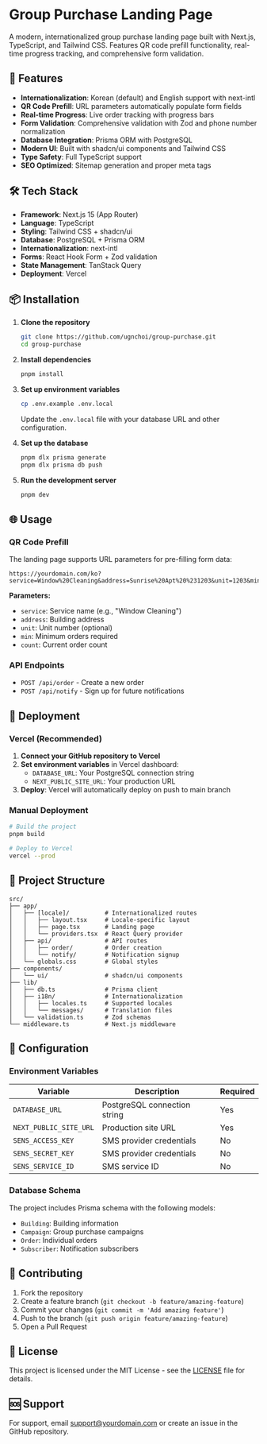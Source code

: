 # Group Purchase Landing Page

A modern, internationalized group purchase landing page built with Next.js, TypeScript, and Tailwind CSS. Features QR code prefill functionality, real-time progress tracking, and comprehensive form validation.

## 🚀 Features

- **Internationalization**: Korean (default) and English support with next-intl
- **QR Code Prefill**: URL parameters automatically populate form fields
- **Real-time Progress**: Live order tracking with progress bars
- **Form Validation**: Comprehensive validation with Zod and phone number normalization
- **Database Integration**: Prisma ORM with PostgreSQL
- **Modern UI**: Built with shadcn/ui components and Tailwind CSS
- **Type Safety**: Full TypeScript support
- **SEO Optimized**: Sitemap generation and proper meta tags

## 🛠 Tech Stack

- **Framework**: Next.js 15 (App Router)
- **Language**: TypeScript
- **Styling**: Tailwind CSS + shadcn/ui
- **Database**: PostgreSQL + Prisma ORM
- **Internationalization**: next-intl
- **Forms**: React Hook Form + Zod validation
- **State Management**: TanStack Query
- **Deployment**: Vercel

## 📦 Installation

1. **Clone the repository**

   ```bash
   git clone https://github.com/ugnchoi/group-purchase.git
   cd group-purchase
   ```

2. **Install dependencies**

   ```bash
   pnpm install
   ```

3. **Set up environment variables**

   ```bash
   cp .env.example .env.local
   ```

   Update the `.env.local` file with your database URL and other configuration.

4. **Set up the database**

   ```bash
   pnpm dlx prisma generate
   pnpm dlx prisma db push
   ```

5. **Run the development server**
   ```bash
   pnpm dev
   ```

## 🌐 Usage

### QR Code Prefill

The landing page supports URL parameters for pre-filling form data:

```
https://yourdomain.com/ko?service=Window%20Cleaning&address=Sunrise%20Apt%20%231203&unit=1203&min=25&count=7
```

**Parameters:**

- `service`: Service name (e.g., "Window Cleaning")
- `address`: Building address
- `unit`: Unit number (optional)
- `min`: Minimum orders required
- `count`: Current order count

### API Endpoints

- `POST /api/order` - Create a new order
- `POST /api/notify` - Sign up for future notifications

## 🚀 Deployment

### Vercel (Recommended)

1. **Connect your GitHub repository to Vercel**
2. **Set environment variables** in Vercel dashboard:
   - `DATABASE_URL`: Your PostgreSQL connection string
   - `NEXT_PUBLIC_SITE_URL`: Your production URL
3. **Deploy**: Vercel will automatically deploy on push to main branch

### Manual Deployment

```bash
# Build the project
pnpm build

# Deploy to Vercel
vercel --prod
```

## 📁 Project Structure

```
src/
├── app/
│   ├── [locale]/          # Internationalized routes
│   │   ├── layout.tsx     # Locale-specific layout
│   │   ├── page.tsx       # Landing page
│   │   └── providers.tsx  # React Query provider
│   ├── api/               # API routes
│   │   ├── order/         # Order creation
│   │   └── notify/        # Notification signup
│   └── globals.css        # Global styles
├── components/
│   └── ui/                # shadcn/ui components
├── lib/
│   ├── db.ts              # Prisma client
│   ├── i18n/              # Internationalization
│   │   ├── locales.ts     # Supported locales
│   │   └── messages/      # Translation files
│   └── validation.ts      # Zod schemas
└── middleware.ts          # Next.js middleware
```

## 🔧 Configuration

### Environment Variables

| Variable               | Description                  | Required |
| ---------------------- | ---------------------------- | -------- |
| `DATABASE_URL`         | PostgreSQL connection string | Yes      |
| `NEXT_PUBLIC_SITE_URL` | Production site URL          | Yes      |
| `SENS_ACCESS_KEY`      | SMS provider credentials     | No       |
| `SENS_SECRET_KEY`      | SMS provider credentials     | No       |
| `SENS_SERVICE_ID`      | SMS service ID               | No       |

### Database Schema

The project includes Prisma schema with the following models:

- `Building`: Building information
- `Campaign`: Group purchase campaigns
- `Order`: Individual orders
- `Subscriber`: Notification subscribers

## 🤝 Contributing

1. Fork the repository
2. Create a feature branch (`git checkout -b feature/amazing-feature`)
3. Commit your changes (`git commit -m 'Add amazing feature'`)
4. Push to the branch (`git push origin feature/amazing-feature`)
5. Open a Pull Request

## 📄 License

This project is licensed under the MIT License - see the [LICENSE](LICENSE) file for details.

## 🆘 Support

For support, email support@yourdomain.com or create an issue in the GitHub repository.
